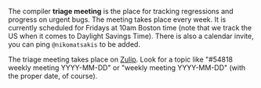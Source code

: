 The compiler **triage meeting** is the place for tracking regressions
and progress on urgent bugs. The meeting takes place every week.  It
is currently scheduled for Fridays at 10am Boston time (note that we
track the US when it comes to Daylight Savings Time). There is also a
calendar invite, you can ping `@nikomatsakis` to be added.

[internals]: https://internals.rust-lang.org/t/compiler-steering-meeting/8588

The triage meeting takes place on [Zulip](chat-platform.md).  Look for
a topic like "#54818 weekly meeting YYYY-MM-DD" or "weekly meeting
YYYY-MM-DD" (with the proper date, of course).



